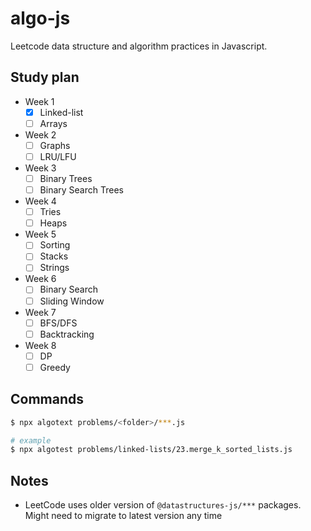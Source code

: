 # algo-js
Leetcode data structure and algorithm practices in Javascript.

## Study plan

- Week 1
  - [x] Linked-list
  - [ ] Arrays
- Week 2
  - [ ] Graphs
  - [ ] LRU/LFU
- Week 3
  - [ ] Binary Trees
  - [ ] Binary Search Trees
- Week 4
  - [ ] Tries
  - [ ] Heaps
- Week 5
  - [ ] Sorting
  - [ ] Stacks
  - [ ] Strings
- Week 6
  - [ ] Binary Search
  - [ ] Sliding Window
- Week 7
  - [ ] BFS/DFS
  - [ ] Backtracking
- Week 8
  - [ ] DP
  - [ ] Greedy

## Commands

```sh
$ npx algotext problems/<folder>/***.js

# example
$ npx algotest problems/linked-lists/23.merge_k_sorted_lists.js
```

## Notes

- LeetCode uses older version of `@datastructures-js/***` packages. Might need to migrate to latest version any time

